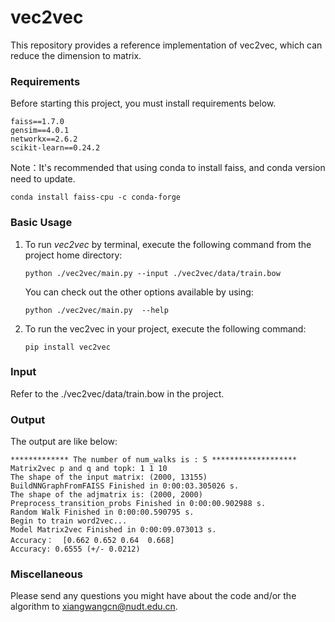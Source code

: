 # vec2vec

This repository provides a reference implementation of vec2vec, which can reduce the dimension to matrix.


### Requirements
Before starting this project, you must install requirements below.

```
faiss==1.7.0
gensim==4.0.1
networkx==2.6.2
scikit-learn==0.24.2
```

Note：It's recommended that using conda to install faiss, and conda version need to update.

```
conda install faiss-cpu -c conda-forge
```

### Basic Usage

1. To run *vec2vec*  by terminal, execute the following command from the project home directory:
   ```
   python ./vec2vec/main.py --input ./vec2vec/data/train.bow
   ```
   
   You can check out the other options available by using:
   ```
   python ./vec2vec/main.py  --help
   ```

2. To run the vec2vec in your project, execute the following command:

   ```
   pip install vec2vec
   ```

### Input
Refer to the ./vec2vec/data/train.bow in the project.

### Output
The output are like below:

	************* The number of num_walks is : 5 *******************
	Matrix2vec p and q and topk: 1 1 10
	The shape of the input matrix: (2000, 13155)
	BuildNNGraphFromFAISS Finished in 0:00:03.305026 s.
	The shape of the adjmatrix is: (2000, 2000)
	Preprocess_transition_probs Finished in 0:00:00.902988 s.
	Random Walk Finished in 0:00:00.590795 s.
	Begin to train word2vec...
	Model Matrix2vec Finished in 0:00:09.073013 s.
	Accuracy：  [0.662 0.652 0.64  0.668]
	Accuracy: 0.6555 (+/- 0.0212)

### Miscellaneous

Please send any questions you might have about the code and/or the algorithm to xiangwangcn@nudt.edu.cn.
